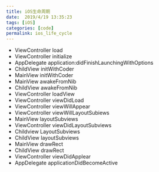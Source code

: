 ```yaml
---
title: iOS生命周期
date:  2019/4/19 13:35:23
tags: [iOS]
categories: [code]
permalink: ios_life_cycle
---
```


- ViewController load
- ViewController initialize
- AppDelegate application:didFinishLaunchingWithOptions
- ChildView initWithCoder
- MainView initWithCoder
- MainView awakeFromNib
- ChildView awakeFromNib
- ViewController loadView
- ViewController viewDidLoad
- ViewController viewWillAppear
- ViewController viewWillLayoutSubiews
- MainView layoutSubviews
- ViewController viewDidLayoutSubviews
- Childview LayoutSubviews
- ChildView layoutSubviews
- MainView drawRect
- ChildView drawRect
- ViewController viewDidApplear
- AppDelegate applicationDidBecomeActive
